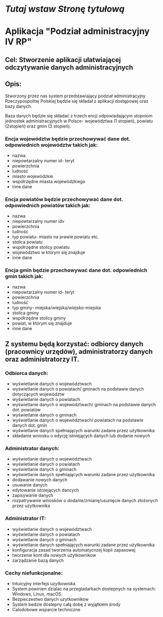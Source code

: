 # ***Tutaj wstaw Stronę tytułową***
# Aplikacja "Podział administracyjny IV RP"
## Cel: Stworzenie aplikacji ułatwiającej odczytywanie danych administracyjnych
## Opis:  
Stworzony przez nas system przedstawiający podział administracyjny Rzeczypospolitej Polskiej będzie się składał z aplikacji dostępowej oraz bazy danych.

Baza danych będzie się składać z trzech encji odpowiadającym stopniom jednostek administracyjnych w Polsce- województwa (1 stopień), powiatu (2stopień) oraz gmin (3 stopień).
### Encja województw będzie przechowywać dane dot. odpowiednich województw takich jak: 
- nazwa
- niepowtarzalny numer id- teryt
- powierzchnia
- ludność
- miasto wojewódzkie
- współrzędne miasta wojewódzkiego
- inne dane
### Encja powiatów będzie przechowywać dane dot. odpowiednich powiatów takich jak: 
- nazwa
- niepowtarzalny numer idv
- powierzchnia
- ludność
- typ powiatu- miasto na prawie powiatu etc.
- stolica powiatu
- współrzędne stolicy powiatu
- województwo w którym się znajduje
- inne dane 
### Encja gmin będzie przechowywać dane dot. odpowiednich gmin takich jak: 
- nazwa
- niepowtarzalny numer id- teryt
- powierzchnia
- ludność
- typ gminy- miejska/wiejska/wiejsko-miejska
- stolica gminy
- współrzędne stolicy gminy
- powiat, w którym się znajduje
- inne dane
## Z systemu będą korzystać: odbiorcy danych (pracownicy urzędów), administratorzy danych oraz administratorzy IT.
### Odbiorca danych:
- wyświetlanie danych o województwach
- wyświetlanie danych o powiatach/ gminach na podstawie danych dotyczących województw
- wyświetlanie danych o powiatach
- wyświetlanie danych o województwach/ gminach na podstawie danych dot. powiatów
- wyświetlanie danych o gminach
- wyświetlanie danych o województwach/ powiatach na podstawie danych dot. gmin
- wyświetlanie danych spełniających warunki zadane przez użytkownika
- składanie wniosku o edycję istniejących danych lub dodanie nowych
### Administrator danych: 
- wyświetlanie danych o województwach
- wyświetlanie danych o powiatach
- wyświetlanie danych o gminach
- wyświetlanie danych spełniających warunki zadane przez użytkownika
- dodawanie nowych danych
- usuwanie danych
- edytowanie istniejących dancych
- zapisywanie danych
- rozpatrywanie wniosków o dodanie/zmianę/usunięcie danych złożonych przez użytkownika
### Administrator IT:  
- wyświetlanie danych o województwach
- wyświetlanie danych o powiatach
- wyświetlanie danych o gminach
- wyświetlanie danych spełniających warunki zadane przez użytkownika
- konfiguracja zasad tworzenia automatycnzej kopii zapasowej
- tworzenie kont dla nowych użytkownikow
- zarządzanie bazą danych

### Cechy niefunkcjonalne:
- Intuicyjny interfejs uzytkownika
- System powinien dzialac na przegladarkach dostepnych na systemach: Windows, Linux, macOS.
- Bezpieczestwo danych uzytkownikow
- System bedzie dostepny całą dobę z wyjątkiem środy
- Calodobowe wsparcie techniczne




